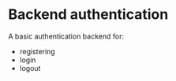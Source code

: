 Backend authentication
======================

A basic authentication backend for:
+ registering
+ login
+ logout